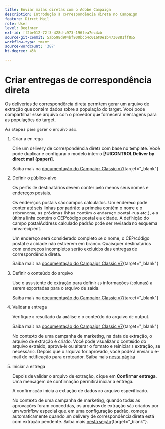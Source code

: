 ```yaml
---
title: Enviar malas diretas com o Adobe Campaign
description: Introdução à correspondência direta no Campaign
feature: Direct Mail
role: User
level: Beginner
exl-id: ff2be012-72f3-428d-a973-196fea7ec4ab
source-git-commit: 5ab598d904bf900bcb4c01680e1b4730881ff8a5
workflow-type: tm+mt
source-wordcount: '387'
ht-degree: 45%

---
```


# Criar entregas de correspondência direta

Os deliveries de correspondência direta permitem gerar um arquivo de extração que contém dados sobre a população do target. Você pode compartilhar esse arquivo com o provedor que fornecerá mensagens para as populações do target.

As etapas para gerar o arquivo são:

1. Criar a entrega

   Crie um delivery de correspondência direta com base no template. Você pode duplicar e configurar o modelo interno **[!UICONTROL Deliver by direct mail (paper)]**.

   Saiba mais na [documentação do Campaign Classic v7](https://experienceleague.adobe.com/docs/campaign-classic/using/sending-messages/sending-direct-mail/creating-a-direct-mail-delivery.html?lang=pt-BR){target="_blank"}

1. Definir o público-alvo

   Os perfis de destinatários devem conter pelo menos seus nomes e endereços postais.

   Os endereços postais são campos calculados. Um endereço pode conter até seis linhas por padrão: a primeira contém o nome e o sobrenome, as próximas linhas contêm o endereço postal (rua etc.), e a última linha contém o CEP/código postal e a cidade. A definição do campo postalAddress calculado padrão pode ser revisada no esquema nms:recipient.

   Um endereço será considerado completo se o nome, o CEP/código postal e a cidade não estiverem em branco. Quaisquer destinatários com endereços incompletos serão excluídos das entregas de correspondência direta.

   Saiba mais na [documentação do Campaign Classic v7](https://experienceleague.adobe.com/docs/campaign-classic/using/sending-messages/key-steps-when-creating-a-delivery/steps-defining-the-target-population.html?lang=pt-BR){target="_blank"}

1. Definir o conteúdo do arquivo

   Use o assistente de extração para definir as informações (colunas) a serem exportadas para o arquivo de saída.

   Saiba mais na [documentação do Campaign Classic v7](https://experienceleague.adobe.com/docs/campaign-classic/using/sending-messages/sending-direct-mail/defining-the-direct-mail-content.html?lang=pt-BR){target="_blank"}

1. Validar a entrega

   Verifique o resultado da análise e o conteúdo do arquivo de output.

   Saiba mais na [documentação do Campaign Classic v7](https://experienceleague.adobe.com/docs/campaign-classic/using/sending-messages/sending-direct-mail/validating.html?lang=pt-BR){target="_blank"}

   No contexto de uma campanha de marketing, na data de extração, o arquivo de extração é criado. Você pode visualizar o conteúdo do arquivo extraído, aprová-lo ou alterar o formato e reiniciar a extração, se necessário. Depois que o arquivo for aprovado, você poderá enviar o e-mail de notificação para o roteador. Saiba mais [nesta página](https://experienceleague.adobe.com/docs/campaign/automation/campaign-orchestration/marketing-campaign-approval.html?lang=pt-BR)

1. Iniciar a entrega

   Depois de validar o arquivo de extração, clique em **Confirmar entrega**. Uma mensagem de confirmação permitirá iniciar a entrega.

   A confirmação inicia a extração de dados no arquivo especificado.

   No contexto de uma campanha de marketing, quando todas as aprovações foram concedidas, os arquivos de extração são criados por um workflow especial que, em uma configuração padrão, começa automaticamente quando um delivery de correspondência direta está com extração pendente. Saiba mais [nesta seção](https://experienceleague.adobe.com/docs/campaign/automation/campaign-orchestration/marketing-campaign-deliveries.html?lang=pt-BR){target="_blank"}.
